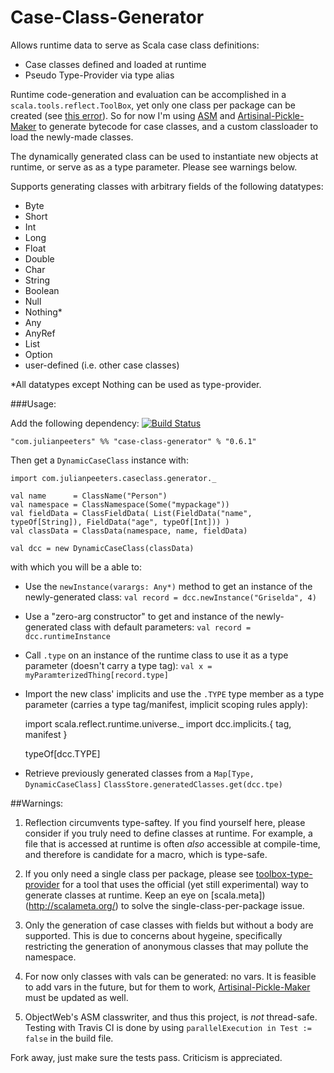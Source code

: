 Case-Class-Generator
=====================

Allows runtime data to serve as Scala case class definitions:
* Case classes defined and loaded at runtime
* Pseudo Type-Provider via type alias

Runtime code-generation and evaluation can be accomplished in a `scala.tools.reflect.ToolBox`, yet only one class per package can be created (see [this error](https://github.com/julianpeeters/toolbox-salat-example/blob/two_classes_error/src/main/scala/Main.scala#L59)). So for now I'm using [ASM](http://asm.ow2.org/) and [Artisinal-Pickle-Maker](https://github.com/julianpeeters/artisanal-pickle-maker) to generate bytecode for case classes, and a custom classloader to load the newly-made classes.

The dynamically generated class can be used to instantiate new objects at runtime, or serve as as a type parameter. Please see warnings below.

Supports generating classes with arbitrary fields of the following datatypes: 

* Byte
* Short
* Int
* Long
* Float
* Double
* Char
* String
* Boolean
* Null
* Nothing*
* Any
* AnyRef
* List
* Option
* user-defined (i.e. other case classes)

*All datatypes except Nothing can be used as type-provider.


###Usage:

Add the following dependency: [![Build Status](https://travis-ci.org/julianpeeters/case-class-generator.svg?branch=scala_2.10)](https://travis-ci.org/julianpeeters/case-class-generator)
  

    "com.julianpeeters" %% "case-class-generator" % "0.6.1"

Then get a `DynamicCaseClass` instance with:


    import com.julianpeeters.caseclass.generator._

    val name      = ClassName("Person")
    val namespace = ClassNamespace(Some("mypackage"))
    val fieldData = ClassFieldData( List(FieldData("name", typeOf[String]), FieldData("age", typeOf[Int])) )
    val classData = ClassData(namespace, name, fieldData)
    
    val dcc = new DynamicCaseClass(classData)


with which you will be a able to:


* Use the `newInstance(varargs: Any*)` method to get an instance of the newly-generated class:
    `val record = dcc.newInstance("Griselda", 4)`


* Use a "zero-arg constructor" to get and instance of the newly-generated class with default parameters:
    `val record = dcc.runtimeInstance`


* Call `.type` on an instance of the runtime class to use it as a type parameter (doesn't carry a type tag):
    `val x = myParamterizedThing[record.type]`


* Import the new  class' implicits and use the `.TYPE` type member as a type parameter (carries a type tag/manifest, implicit scoping rules apply):



    import scala.reflect.runtime.universe._
    import dcc.implicits.{ tag, manifest }

    typeOf[dcc.TYPE]


* Retrieve previously generated classes from a `Map[Type, DynamicCaseClass]`
     `ClassStore.generatedClasses.get(dcc.tpe)`


##Warnings: 

1) Reflection circumvents type-saftey. If you find yourself here, please consider if you truly need to define classes at runtime. For example, a file that is accessed at runtime is often *also* accessible at compile-time, and therefore is candidate for a macro, which is type-safe.

2) If you only need a single class per package, please see [toolbox-type-provider](https://github.com/julianpeeters/toolbox-type-provider) for a tool that uses the official (yet still experimental) way to generate classes at runtime. Keep an eye on [scala.meta])(http://scalameta.org/) to solve the single-class-per-package issue.

3) Only the generation of case classes with fields but without a body are supported. This is due to concerns about hygeine, specifically restricting the generation of anonymous classes that may pollute the namespace. 

4) For now only classes with vals can be generated: no vars. It is feasible to add vars in the future, but for them to work, [Artisinal-Pickle-Maker](https://github.com/julianpeeters/artisanal-pickle-maker) must be updated as well.

5) ObjectWeb's ASM classwriter, and thus this project, is _not_ thread-safe. Testing with Travis CI is done by using `parallelExecution in Test := false` in the build file.


Fork away, just make sure the tests pass. Criticism is appreciated.


